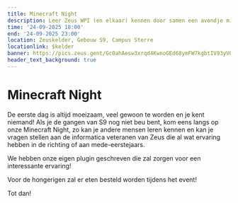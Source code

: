 ```yaml
---
title: Minecraft Night
description: Leer Zeus WPI (en elkaar) kennen door samen een avondje minecraft te spelen.
time: '24-09-2025 18:00'
end: '24-09-2025 23:00'
location: Zeuskelder, Gebouw S9, Campus Sterre
locationlink: $kelder
banner: https://pics.zeus.gent/Gc0ahAesw3xrqd4KwnoGEd68ymFW7kgbtIV93yVO.png
header_text_background: true
---
```


# Minecraft Night

De eerste dag is altijd moeizaam, veel gewoon te worden en je kent niemand! Als je de gangen van S9 nog niet beu bent, kom eens langs op onze Minecraft Night, zo kan je andere mensen leren kennen en kan je vragen stellen aan de informatica veteranen van Zeus die al wat ervaring hebben in de richting of aan mede-eerstejaars.

We hebben onze eigen plugin geschreven die zal zorgen voor een interessante ervaring!

Voor de hongerigen zal er eten besteld worden tijdens het event!

Tot dan!
